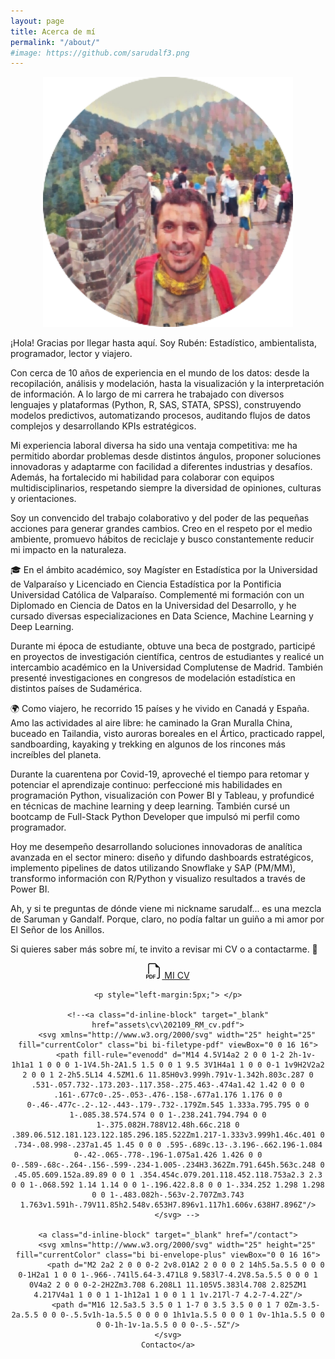 ```yaml
---
layout: page
title: Acerca de mí
permalink: "/about/"
#image: https://github.com/sarudalf3.png
---
```


<div class="avatar self" style="text-align: center;">
    <img src="/assets/images/about_me.png"  style="width: 400px;"/>
</div>

¡Hola! Gracias por llegar hasta aquí.
Soy Rubén: Estadístico, ambientalista, programador, lector y viajero.

Con cerca de 10 años de experiencia en el mundo de los datos: desde la recopilación, análisis y modelación, hasta la visualización y la interpretación de información.
A lo largo de mi carrera he trabajado con diversos lenguajes y plataformas (Python, R, SAS, STATA, SPSS), construyendo modelos predictivos, automatizando procesos, auditando flujos de datos complejos y desarrollando KPIs estratégicos.

Mi experiencia laboral diversa ha sido una ventaja competitiva: me ha permitido abordar problemas desde distintos ángulos, proponer soluciones innovadoras y adaptarme con facilidad a diferentes industrias y desafíos.
Además, ha fortalecido mi habilidad para colaborar con equipos multidisciplinarios, respetando siempre la diversidad de opiniones, culturas y orientaciones.

Soy un convencido del trabajo colaborativo y del poder de las pequeñas acciones para generar grandes cambios. Creo en el respeto por el medio ambiente, promuevo hábitos de reciclaje y busco constantemente reducir mi impacto en la naturaleza.

🎓 En el ámbito académico, soy Magíster en Estadística por la Universidad de Valparaíso y Licenciado en Ciencia Estadística por la Pontificia Universidad Católica de Valparaíso.
Complementé mi formación con un Diplomado en Ciencia de Datos en la Universidad del Desarrollo, y he cursado diversas especializaciones en Data Science, Machine Learning y Deep Learning.

Durante mi época de estudiante, obtuve una beca de postgrado, participé en proyectos de investigación científica, centros de estudiantes y realicé un intercambio académico en la Universidad Complutense de Madrid. También presenté investigaciones en congresos de modelación estadística en distintos países de Sudamérica.

🌍 Como viajero, he recorrido 15 países y he vivido en Canadá y España.
Amo las actividades al aire libre: he caminado la Gran Muralla China, buceado en Tailandia, visto auroras boreales en el Ártico, practicado rappel, sandboarding, kayaking y trekking en algunos de los rincones más increíbles del planeta.

Durante la cuarentena por Covid-19, aproveché el tiempo para retomar y potenciar el aprendizaje continuo: perfeccioné mis habilidades en programación Python, visualización con Power BI y Tableau, y profundicé en técnicas de machine learning y deep learning. También cursé un bootcamp de Full-Stack Python Developer que impulsó mi perfil como programador.

Hoy me desempeño desarrollando soluciones innovadoras de analítica avanzada en el sector minero: diseño y difundo dashboards estratégicos, implemento pipelines de datos utilizando Snowflake y SAP (PM/MM), transformo información con R/Python y visualizo resultados a través de Power BI.

Ah, y si te preguntas de dónde viene mi nickname sarudalf... es una mezcla de Saruman y Gandalf.
Porque, claro, no podía faltar un guiño a mi amor por El Señor de los Anillos.

Si quieres saber más sobre mí, te invito a revisar mi CV o a contactarme. 🚀

<center>
    <a class="d-inline-block" target="_blank" href="/assets/cv/Resume_Ruben_Miranda.pdf">
        <svg xmlns="http://www.w3.org/2000/svg" width="25" height="25" fill="currentColor" class="bi bi-filetype-pdf" viewBox="0 0 16 16">
            <path fill-rule="evenodd" d="M14 4.5V14a2 2 0 0 1-2 2h-1v-1h1a1 1 0 0 0 1-1V4.5h-2A1.5 1.5 0 0 1 9.5 3V1H4a1 1 0 0 0-1 1v9H2V2a2 2 0 0 1 2-2h5.5L14 4.5ZM1.6 11.85H0v3.999h.791v-1.342h.803c.287 0 .531-.057.732-.173.203-.117.358-.275.463-.474a1.42 1.42 0 0 0 .161-.677c0-.25-.053-.476-.158-.677a1.176 1.176 0 0 0-.46-.477c-.2-.12-.443-.179-.732-.179Zm.545 1.333a.795.795 0 0 1-.085.38.574.574 0 0 1-.238.241.794.794 0 0 1-.375.082H.788V12.48h.66c.218 0 .389.06.512.181.123.122.185.296.185.522Zm1.217-1.333v3.999h1.46c.401 0 .734-.08.998-.237a1.45 1.45 0 0 0 .595-.689c.13-.3.196-.662.196-1.084 0-.42-.065-.778-.196-1.075a1.426 1.426 0 0 0-.589-.68c-.264-.156-.599-.234-1.005-.234H3.362Zm.791.645h.563c.248 0 .45.05.609.152a.89.89 0 0 1 .354.454c.079.201.118.452.118.753a2.3 2.3 0 0 1-.068.592 1.14 1.14 0 0 1-.196.422.8.8 0 0 1-.334.252 1.298 1.298 0 0 1-.483.082h-.563v-2.707Zm3.743 1.763v1.591h-.79V11.85h2.548v.653H7.896v1.117h1.606v.638H7.896Z"/>
        </svg> MI CV
    </a>

    <p style="left-margin:5px;"> </p>

    <!--<a class="d-inline-block" target="_blank" href="assets\cv\202109_RM_cv.pdf">
        <svg xmlns="http://www.w3.org/2000/svg" width="25" height="25" fill="currentColor" class="bi bi-filetype-pdf" viewBox="0 0 16 16">
            <path fill-rule="evenodd" d="M14 4.5V14a2 2 0 0 1-2 2h-1v-1h1a1 1 0 0 0 1-1V4.5h-2A1.5 1.5 0 0 1 9.5 3V1H4a1 1 0 0 0-1 1v9H2V2a2 2 0 0 1 2-2h5.5L14 4.5ZM1.6 11.85H0v3.999h.791v-1.342h.803c.287 0 .531-.057.732-.173.203-.117.358-.275.463-.474a1.42 1.42 0 0 0 .161-.677c0-.25-.053-.476-.158-.677a1.176 1.176 0 0 0-.46-.477c-.2-.12-.443-.179-.732-.179Zm.545 1.333a.795.795 0 0 1-.085.38.574.574 0 0 1-.238.241.794.794 0 0 1-.375.082H.788V12.48h.66c.218 0 .389.06.512.181.123.122.185.296.185.522Zm1.217-1.333v3.999h1.46c.401 0 .734-.08.998-.237a1.45 1.45 0 0 0 .595-.689c.13-.3.196-.662.196-1.084 0-.42-.065-.778-.196-1.075a1.426 1.426 0 0 0-.589-.68c-.264-.156-.599-.234-1.005-.234H3.362Zm.791.645h.563c.248 0 .45.05.609.152a.89.89 0 0 1 .354.454c.079.201.118.452.118.753a2.3 2.3 0 0 1-.068.592 1.14 1.14 0 0 1-.196.422.8.8 0 0 1-.334.252 1.298 1.298 0 0 1-.483.082h-.563v-2.707Zm3.743 1.763v1.591h-.79V11.85h2.548v.653H7.896v1.117h1.606v.638H7.896Z"/>
        </svg> -->

    <a class="d-inline-block" target="_blank" href="/contact">
        <svg xmlns="http://www.w3.org/2000/svg" width="25" height="25" fill="currentColor" class="bi bi-envelope-plus" viewBox="0 0 16 16">
            <path d="M2 2a2 2 0 0 0-2 2v8.01A2 2 0 0 0 2 14h5.5a.5.5 0 0 0 0-1H2a1 1 0 0 1-.966-.741l5.64-3.471L8 9.583l7-4.2V8.5a.5.5 0 0 0 1 0V4a2 2 0 0 0-2-2H2Zm3.708 6.208L1 11.105V5.383l4.708 2.825ZM1 4.217V4a1 1 0 0 1 1-1h12a1 1 0 0 1 1 1v.217l-7 4.2-7-4.2Z"/>
            <path d="M16 12.5a3.5 3.5 0 1 1-7 0 3.5 3.5 0 0 1 7 0Zm-3.5-2a.5.5 0 0 0-.5.5v1h-1a.5.5 0 0 0 0 1h1v1a.5.5 0 0 0 1 0v-1h1a.5.5 0 0 0 0-1h-1v-1a.5.5 0 0 0-.5-.5Z"/>
        </svg>    
    Contacto</a>
</center>